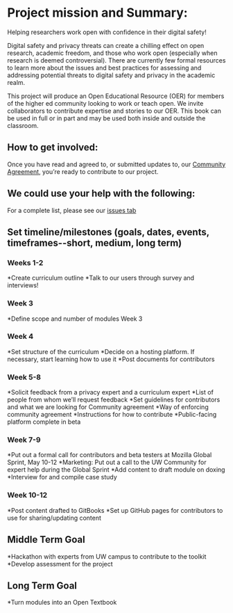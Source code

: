 # Project mission and Summary: 

Helping researchers work open with confidence in their digital safety!

Digital safety and privacy threats can create a chilling effect on open research, academic freedom, and those who work open (especially when research is deemed controversial). There are currently few formal resources to learn more about the issues and best practices for assessing and addressing potential threats to digital safety and privacy in the academic realm.

This project will produce an Open Educational Resource (OER) for members of the higher ed community looking to work or teach open.  We invite collaborators to contribute expertise and stories to our OER.  This book can be used in full or in part and may be used both inside and outside the classroom.  

## How to get involved: 
Once you have read and agreed to, or submitted updates to, our [Community Agreement](https://github.com/opendigitalsafety/Digital-Safety-for-Open-Researchers/blob/master/CODE_OF_CONDUCT.md), you’re ready to contribute to our project.

## We could use your help with the following:
For a complete list, please see our [issues tab](https://github.com/opendigitalsafety/Digital-Safety-for-Open-Researchers/issues)


## Set timeline/milestones (goals, dates, events, timeframes--short, medium, long term)
### Weeks 1-2
*Create curriculum outline
*Talk to our users through survey and interviews!

### Week 3
*Define scope and number of modules Week 3 

### Week 4
*Set structure of the curriculum 
*Decide on a hosting platform.  If necessary, start learning how to use it 
*Post documents for contributors

### Week 5-8
*Solicit feedback from a privacy expert and a curriculum expert
*List of people from whom we’ll request feedback
*Set guidelines for contributors and what we are looking for
Community agreement
*Way of enforcing community agreement
*Instructions for how to contribute
*Public-facing platform complete in beta

### Week 7-9
*Put out a formal call for contributors and beta testers at Mozilla Global Sprint, May 10-12
*Marketing: Put out a call to the UW Community for expert help during the Global Sprint
*Add content to draft module on doxing
*Interview for and compile case study

### Week 10-12
*Post content drafted to GitBooks
*Set up GitHub pages for contributors to use for sharing/updating content

## Middle Term Goal
*Hackathon with experts from UW campus to contribute to the toolkit
*Develop assessment for the project

## Long Term Goal
*Turn modules into an Open Textbook 
